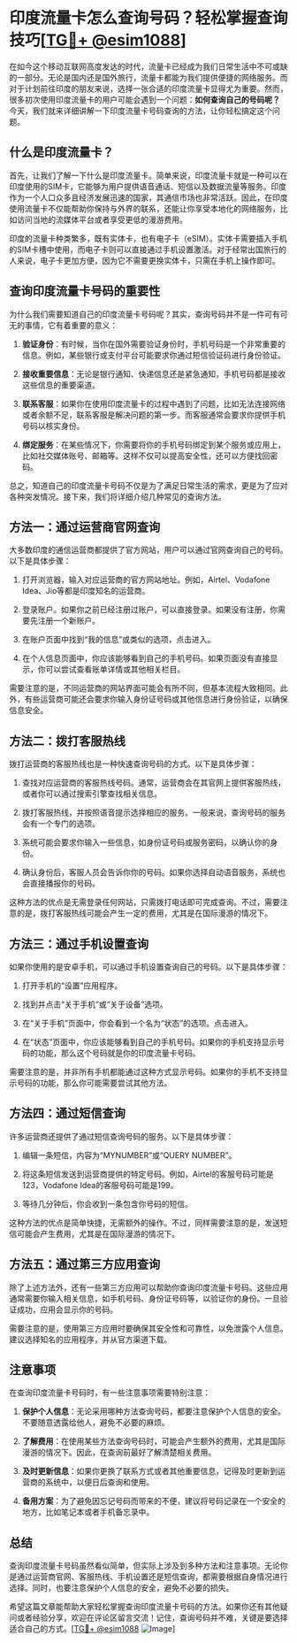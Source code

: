 # 印度流量卡怎么查询号码？轻松掌握查询技巧[[TG💪+ @esim1088](https://t.me/s/esim1088)]

在如今这个移动互联网高度发达的时代，流量卡已经成为我们日常生活中不可或缺的一部分。无论是国内还是国外旅行，流量卡都能为我们提供便捷的网络服务。而对于计划前往印度的朋友来说，选择一张合适的印度流量卡显得尤为重要。然而，很多初次使用印度流量卡的用户可能会遇到一个问题：**如何查询自己的号码呢？** 今天，我们就来详细讲解一下印度流量卡号码查询的方法，让你轻松搞定这个问题。

## 什么是印度流量卡？

首先，让我们了解一下什么是印度流量卡。简单来说，印度流量卡就是一种可以在印度使用的SIM卡，它能够为用户提供语音通话、短信以及数据流量等服务。印度作为一个人口众多且经济发展迅速的国家，其通信市场也非常活跃。因此，在印度使用流量卡不仅能帮助你保持与外界的联系，还能让你享受本地化的网络服务，比如访问当地的流媒体平台或者享受更低的漫游费用。

印度的流量卡种类繁多，既有实体卡，也有电子卡（eSIM）。实体卡需要插入手机的SIM卡槽中使用，而电子卡则可以直接通过手机设置激活。对于经常出国旅行的人来说，电子卡更加方便，因为它不需要更换实体卡，只需在手机上操作即可。

## 查询印度流量卡号码的重要性

为什么我们需要知道自己的印度流量卡号码呢？其实，查询号码并不是一件可有可无的事情，它有着重要的意义：

1. **验证身份**：有时候，当你在国外需要验证身份时，手机号码是一个非常重要的信息。例如，某些银行或支付平台可能要求你通过短信验证码进行身份验证。
   
2. **接收重要信息**：无论是银行通知、快递信息还是紧急通知，手机号码都是接收这些信息的重要渠道。

3. **联系客服**：如果你在使用印度流量卡的过程中遇到了问题，比如无法连接网络或者余额不足，联系客服是解决问题的第一步。而客服通常会要求你提供手机号码以核实身份。

4. **绑定服务**：在某些情况下，你需要将你的手机号码绑定到某个服务或应用上，比如社交媒体账号、邮箱等。这样不仅可以提高安全性，还可以方便找回密码。

总之，知道自己的印度流量卡号码不仅是为了满足日常生活的需求，更是为了应对各种突发情况。接下来，我们将详细介绍几种常见的查询方法。

## 方法一：通过运营商官网查询

大多数印度的通信运营商都提供了官方网站，用户可以通过官网查询自己的号码。以下是具体步骤：

1. 打开浏览器，输入对应运营商的官方网站地址。例如，Airtel、Vodafone Idea、Jio等都是印度知名的运营商。
   
2. 登录账户。如果你之前已经注册过账户，可以直接登录。如果没有注册，你需要先注册一个新账户。

3. 在账户页面中找到“我的信息”或类似的选项，点击进入。

4. 在个人信息页面中，你应该能够看到自己的手机号码。如果页面没有直接显示，你可以尝试查看账单详情或其他相关栏目。

需要注意的是，不同运营商的网站界面可能会有所不同，但基本流程大致相同。此外，有些运营商可能还会要求你输入身份证号码或其他信息进行身份验证，以确保信息安全。

## 方法二：拨打客服热线

拨打运营商的客服热线也是一种快速查询号码的方式。以下是具体步骤：

1. 查找对应运营商的客服热线号码。通常，运营商会在其官网上提供客服热线，或者你可以通过搜索引擎查找相关信息。

2. 拨打客服热线，并按照语音提示选择相应的服务。一般来说，查询号码的服务会有一个专门的选项。

3. 系统可能会要求你输入一些信息，如身份证号码或服务密码，以确认你的身份。

4. 确认身份后，客服人员会告诉你你的号码。如果你选择自动语音服务，系统也会直接播报你的号码。

这种方法的优点是无需登录任何网站，只需拨打电话即可完成查询。不过，需要注意的是，拨打客服热线可能会产生一定的费用，尤其是在国际漫游的情况下。

## 方法三：通过手机设置查询

如果你使用的是安卓手机，可以通过手机设置查询自己的号码。以下是具体步骤：

1. 打开手机的“设置”应用程序。

2. 找到并点击“关于手机”或“关于设备”选项。

3. 在“关于手机”页面中，你会看到一个名为“状态”的选项。点击进入。

4. 在“状态”页面中，你应该能够看到自己的手机号码。如果你的手机支持显示号码的功能，那么这个号码就是你的印度流量卡号码。

需要注意的是，并非所有手机都能通过这种方式显示号码。如果你的手机不支持显示号码的功能，那么你可能需要尝试其他方法。

## 方法四：通过短信查询

许多运营商还提供了通过短信查询号码的服务。以下是具体步骤：

1. 编辑一条短信，内容为“MYNUMBER”或“QUERY NUMBER”。

2. 将这条短信发送到运营商提供的特定号码。例如，Airtel的客服号码可能是123，Vodafone Idea的客服号码可能是199。

3. 等待几分钟后，你会收到一条包含你号码的短信。

这种方法的优点是简单快捷，无需额外的操作。不过，同样需要注意的是，发送短信可能会产生费用，尤其是在国际漫游的情况下。

## 方法五：通过第三方应用查询

除了上述方法外，还有一些第三方应用可以帮助你查询印度流量卡号码。这些应用通常需要你输入相关信息，如手机号码、身份证号码等，以验证你的身份。一旦验证成功，应用会显示你的号码。

需要注意的是，使用第三方应用时要确保其安全性和可靠性，以免泄露个人信息。建议选择知名的应用程序，并从官方渠道下载。

## 注意事项

在查询印度流量卡号码时，有一些注意事项需要特别注意：

1. **保护个人信息**：无论采用哪种方法查询号码，都要注意保护个人信息的安全。不要随意透露给他人，避免不必要的麻烦。

2. **了解费用**：在使用某些方法查询号码时，可能会产生额外的费用，尤其是国际漫游的情况下。因此，在查询前最好了解清楚相关费用。

3. **及时更新信息**：如果你更换了联系方式或者其他重要信息，记得及时更新到运营商的系统中，以便日后查询和使用。

4. **备用方案**：为了避免因忘记号码而带来的不便，建议将号码记录在一个安全的地方，比如笔记本或者手机备忘录中。

## 总结

查询印度流量卡号码虽然看似简单，但实际上涉及到多种方法和注意事项。无论你是通过运营商官网、客服热线、手机设置还是短信查询，都需要根据自身情况进行选择。同时，也要注意保护个人信息的安全，避免不必要的损失。

希望这篇文章能帮助大家轻松掌握查询印度流量卡号码的方法。如果你还有其他疑问或者经验分享，欢迎在评论区留言交流！记住，查询号码并不难，关键是要选择适合自己的方式。[[TG💪+ @esim1088](https://t.me/s/esim1088) ![Image](https://i.postimg.cc/4NQfJmqS/Snipaste-2025-05-13-00-14-12.png)]